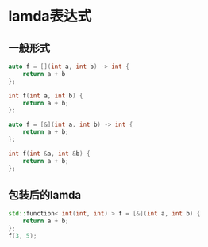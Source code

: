# lamda表达式

## 一般形式

```c++
auto f = [](int a, int b) -> int {
    return a + b
};

int f(int a, int b) {
    return a + b;
};

auto f = [&](int a, int b) -> int {
    return a + b;
};

int f(int &a, int &b) {
    return a + b;
};
```

## 包装后的lamda

~~~c++
std::function< int(int, int) > f = [&](int a, int b) {
    return a + b;
};
f(3, 5);
~~~

